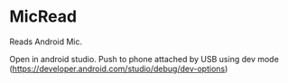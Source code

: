 # MicRead
Reads Android Mic.

Open in android studio.
Push to phone attached by USB using dev mode (https://developer.android.com/studio/debug/dev-options)
